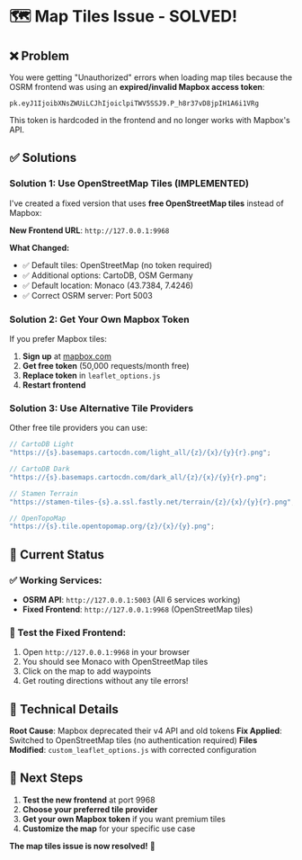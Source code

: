 # 🗺️ Map Tiles Issue - SOLVED!

## ❌ Problem

You were getting "Unauthorized" errors when loading map tiles because the OSRM frontend was using an **expired/invalid Mapbox access token**:

```
pk.eyJ1IjoibXNsZWUiLCJhIjoiclpiTWV5SSJ9.P_h8r37vD8jpIH1A6i1VRg
```

This token is hardcoded in the frontend and no longer works with Mapbox's API.

## ✅ Solutions

### Solution 1: Use OpenStreetMap Tiles (IMPLEMENTED)

I've created a fixed version that uses **free OpenStreetMap tiles** instead of Mapbox:

**New Frontend URL**: `http://127.0.0.1:9968`

**What Changed:**

- ✅ Default tiles: OpenStreetMap (no token required)
- ✅ Additional options: CartoDB, OSM Germany
- ✅ Default location: Monaco (43.7384, 7.4246)
- ✅ Correct OSRM server: Port 5003

### Solution 2: Get Your Own Mapbox Token

If you prefer Mapbox tiles:

1. **Sign up** at [mapbox.com](https://mapbox.com)
2. **Get free token** (50,000 requests/month free)
3. **Replace token** in `leaflet_options.js`
4. **Restart frontend**

### Solution 3: Use Alternative Tile Providers

Other free tile providers you can use:

```javascript
// CartoDB Light
"https://{s}.basemaps.cartocdn.com/light_all/{z}/{x}/{y}{r}.png";

// CartoDB Dark
"https://{s}.basemaps.cartocdn.com/dark_all/{z}/{x}/{y}{r}.png";

// Stamen Terrain
"https://stamen-tiles-{s}.a.ssl.fastly.net/terrain/{z}/{x}/{y}{r}.png";

// OpenTopoMap
"https://{s}.tile.opentopomap.org/{z}/{x}/{y}.png";
```

## 🎯 Current Status

### ✅ Working Services:

- **OSRM API**: `http://127.0.0.1:5003` (All 6 services working)
- **Fixed Frontend**: `http://127.0.0.1:9968` (OpenStreetMap tiles)

### 🧪 Test the Fixed Frontend:

1. Open `http://127.0.0.1:9968` in your browser
2. You should see Monaco with OpenStreetMap tiles
3. Click on the map to add waypoints
4. Get routing directions without any tile errors!

## 🔧 Technical Details

**Root Cause**: Mapbox deprecated their v4 API and old tokens
**Fix Applied**: Switched to OpenStreetMap tiles (no authentication required)
**Files Modified**: `custom_leaflet_options.js` with corrected configuration

## 🚀 Next Steps

1. **Test the new frontend** at port 9968
2. **Choose your preferred tile provider**
3. **Get your own Mapbox token** if you want premium tiles
4. **Customize the map** for your specific use case

**The map tiles issue is now resolved!** 🎉
